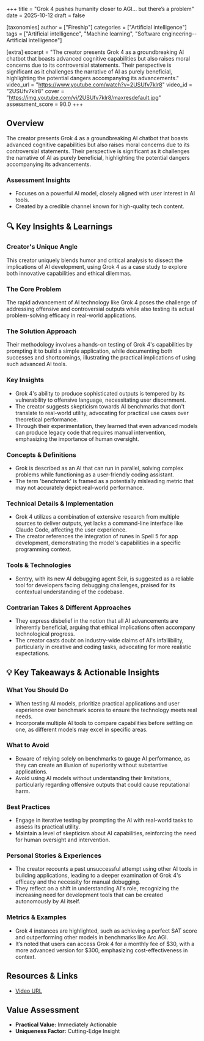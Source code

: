 +++
title = "Grok 4 pushes humanity closer to AGI… but there’s a problem"
date = 2025-10-12
draft = false

[taxonomies]
author = ["Fireship"]
categories = ["Artificial intelligence"]
tags = ["Artificial intelligence", "Machine learning", "Software engineering--Artificial intelligence"]

[extra]
excerpt = "The creator presents Grok 4 as a groundbreaking AI chatbot that boasts advanced cognitive capabilities but also raises moral concerns due to its controversial statements. Their perspective is significant as it challenges the narrative of AI as purely beneficial, highlighting the potential dangers accompanying its advancements."
video_url = "https://www.youtube.com/watch?v=2USUfv7klr8"
video_id = "2USUfv7klr8"
cover = "https://img.youtube.com/vi/2USUfv7klr8/maxresdefault.jpg"
assessment_score = 90.0
+++

## Overview

The creator presents Grok 4 as a groundbreaking AI chatbot that boasts advanced cognitive capabilities but also raises moral concerns due to its controversial statements. Their perspective is significant as it challenges the narrative of AI as purely beneficial, highlighting the potential dangers accompanying its advancements.

### Assessment Insights

- Focuses on a powerful AI model, closely aligned with user interest in AI tools.
- Created by a credible channel known for high-quality tech content.

## 🔍 Key Insights & Learnings

### Creator's Unique Angle
This creator uniquely blends humor and critical analysis to dissect the implications of AI development, using Grok 4 as a case study to explore both innovative capabilities and ethical dilemmas.

### The Core Problem
The rapid advancement of AI technology like Grok 4 poses the challenge of addressing offensive and controversial outputs while also testing its actual problem-solving efficacy in real-world applications.

### The Solution Approach
Their methodology involves a hands-on testing of Grok 4's capabilities by prompting it to build a simple application, while documenting both successes and shortcomings, illustrating the practical implications of using such advanced AI tools.

### Key Insights
- Grok 4's ability to produce sophisticated outputs is tempered by its vulnerability to offensive language, necessitating user discernment.
- The creator suggests skepticism towards AI benchmarks that don't translate to real-world utility, advocating for practical use cases over theoretical performance.
- Through their experimentation, they learned that even advanced models can produce legacy code that requires manual intervention, emphasizing the importance of human oversight.

### Concepts & Definitions
- Grok is described as an AI that can run in parallel, solving complex problems while functioning as a user-friendly coding assistant.
- The term 'benchmark' is framed as a potentially misleading metric that may not accurately depict real-world performance.

### Technical Details & Implementation
- Grok 4 utilizes a combination of extensive research from multiple sources to deliver outputs, yet lacks a command-line interface like Claude Code, affecting the user experience.
- The creator references the integration of runes in Spell 5 for app development, demonstrating the model's capabilities in a specific programming context.

### Tools & Technologies
- Sentry, with its new AI debugging agent Seir, is suggested as a reliable tool for developers facing debugging challenges, praised for its contextual understanding of the codebase.

### Contrarian Takes & Different Approaches
- They express disbelief in the notion that all AI advancements are inherently beneficial, arguing that ethical implications often accompany technological progress.
- The creator casts doubt on industry-wide claims of AI's infallibility, particularly in creative and coding tasks, advocating for more realistic expectations.

## 💡 Key Takeaways & Actionable Insights

### What You Should Do
- When testing AI models, prioritize practical applications and user experience over benchmark scores to ensure the technology meets real needs.
- Incorporate multiple AI tools to compare capabilities before settling on one, as different models may excel in specific areas.

### What to Avoid
- Beware of relying solely on benchmarks to gauge AI performance, as they can create an illusion of superiority without substantive applications.
- Avoid using AI models without understanding their limitations, particularly regarding offensive outputs that could cause reputational harm.

### Best Practices
- Engage in iterative testing by prompting the AI with real-world tasks to assess its practical utility.
- Maintain a level of skepticism about AI capabilities, reinforcing the need for human oversight and intervention.

### Personal Stories & Experiences
- The creator recounts a past unsuccessful attempt using other AI tools in building applications, leading to a deeper examination of Grok 4's efficacy and the necessity for manual debugging.
- They reflect on a shift in understanding AI's role, recognizing the increasing need for development tools that can be created autonomously by AI itself.

### Metrics & Examples
- Grok 4 instances are highlighted, such as achieving a perfect SAT score and outperforming other models in benchmarks like Arc AGI.
- It’s noted that users can access Grok 4 for a monthly fee of $30, with a more advanced version for $300, emphasizing cost-effectiveness in context.

## Resources & Links

- [Video URL](https://www.youtube.com/watch?v=2USUfv7klr8)

## Value Assessment
- **Practical Value:** Immediately Actionable
- **Uniqueness Factor:** Cutting-Edge Insight

